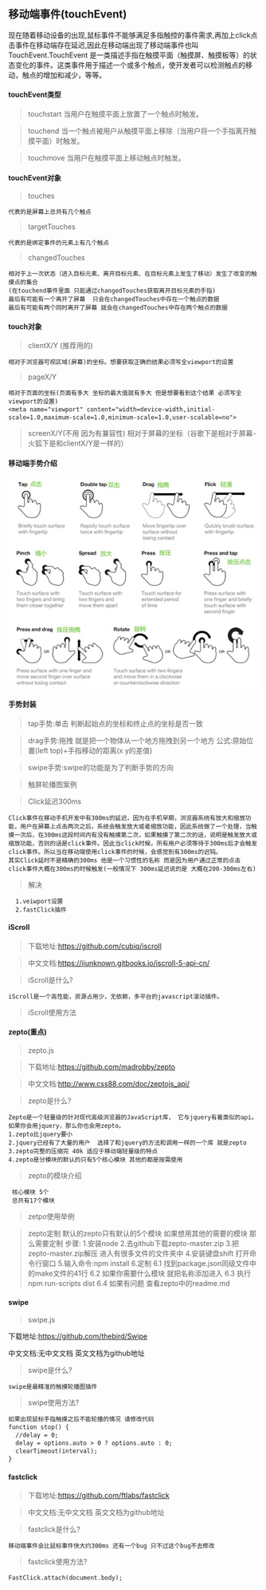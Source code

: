 ## 移动端事件(touchEvent)

  现在随着移动设备的出现,鼠标事件不能够满足多指触控的事件需求,再加上click点击事件在移动端存在延迟,因此在移动端出现了移动端事件也叫TouchEvent.TouchEvent 是一类描述手指在触摸平面（触摸屏、触摸板等）的状态变化的事件。这类事件用于描述一个或多个触点，使开发者可以检测触点的移动，触点的增加和减少，等等。

#### touchEvent类型

  >  touchstart 当用户在触摸平面上放置了一个触点时触发。

  >  touchend 当一个触点被用户从触摸平面上移除（当用户将一个手指离开触摸平面）时触发。

  >  touchmove 当用户在触摸平面上移动触点时触发。

#### touchEvent对象

  >  touches  

    代表的是屏幕上总共有几个触点

  >  targetTouches 

    代表的是绑定事件的元素上有几个触点

  >  changedTouches 
                    
    相对于上一次状态（进入目标元素、离开目标元素、在目标元素上发生了移动）发生了改变的触摸点的集合
    (在touchend事件里面 只能通过changedTouches获取离开目标元素的手指)
    最后有可能有一个离开了屏幕  只会在changedTouches中存在一个触点的数据
    最后有可能有两个同时离开了屏幕 就会在changedTouches中存在两个触点的数据

#### touch对象

  >  clientX/Y (推荐用的)
      
    相对于浏览器可视区域(屏幕)的坐标。想要获取正确的结果必须写全viewport的设置

  >  pageX/Y 
  
    相对于页面的坐标(页面有多大 坐标的最大值就有多大 但是想要看到这个结果 必须写全viewport的设置)
    <meta name="viewport" content="width=device-width,initial-scale=1.0,maximum-scale=1.0,minimum-scale=1.0,user-scalable=no">

  >  screenX/Y(不用 因为有兼容性) 
    相对于屏幕的坐标（谷歌下是相对于屏幕-火狐下是和clientX/Y是一样的）
  
#### 移动端手势介绍
  ![移动端手势](./images/mobileGesture.jpg)
#### 手势封装

  >  tap手势:单击  判断起始点的坐标和终止点的坐标是否一致

  >  drag手势:拖拽  就是把一个物体从一个地方拖拽到另一个地方  公式:原始位置(left top)+手指移动的距离(x y的差值)

  >  swipe手势:swipe的功能是为了判断手势的方向

  >  触屏轮播图案例

  > Click延迟300ms

    Click事件在移动手机开发中有300ms的延迟，因为在手机早期，浏览器系统有放大和缩放功能，用户在屏幕上点击两次之后，系统会触发放大或者缩放功能，因此系统做了一个处理，当触摸一次后，在300ms这段时间内有没有触摸第二次，如果触摸了第二次的话，说明是触发放大或缩放功能，否则的话是click事件。因此当click时候，所有用户必须等待于300ms后才会触发click事件。所以当在移动端使用click事件的时候，会感觉到有300ms的迟钝。
    其实Click延时不是精确的300ms 他是一个习惯性的名称 而是因为用户通过正常的点击 click事件大概在300ms的时候触发(一般情况下 300ms延迟说的是 大概在200-300ms左右)

  > 解决

      1.veiwport设置
      2.fastClick插件

#### iScroll

  > 下载地址:https://github.com/cubiq/iscroll

  > 中文文档:https://iiunknown.gitbooks.io/iscroll-5-api-cn/

  > iScroll是什么?

    iScroll是一个高性能，资源占用少，无依赖，多平台的javascript滚动插件。

  > iScroll使用方法
  
#### zepto(重点)
  > zepto.js

  > 下载地址:https://github.com/madrobby/zepto

  > 中文文档:http://www.css88.com/doc/zeptojs_api/
  
  > zepto是什么?
    
    Zepto是一个轻量级的针对现代高级浏览器的JavaScript库， 它与jquery有着类似的api。 如果你会用jquery，那么你也会用zepto。
    1.zepto比jquery要小
    2.jquery已经有了大量的用户  选择了和jquery的方法和调用一样的一个库 就是zepto
    3.zepto完整的压缩完 40k 适应于移动端轻量级的特点
    4.zepto是分模块的默认的只有5个核心模块 其他的都是按需使用

  > zepto的模块介绍 

     核心模块 5个 
     总共有17个模块

  > zetpo使用举例

  > zepto定制
    默认的zepto只有默认的5个模块
    如果想用其他的需要的模块 那么需要定制
    步骤:
        1.安装node
        2.去github下载zepto-master.zip
        3.把zepto-master.zip解压 进入有很多文件的文件夹中
        4.安装键盘shift 打开命令行窗口
        5.输入命令:npm install 
        6.定制
            6.1 找到package.json同级文件中的make文件的41行
            6.2 如果你需要什么模块 就把名称添加进入 
            6.3 执行npm run-scripts dist
            6.4 如果有问题 查看zepto中的readme.md
#### swipe

  > swipe.js

   下载地址:https://github.com/thebird/Swipe

   中文文档:无中文文档 英文文档为github地址

  > swipe是什么?
    
    swipe是最精准的触摸轮播图插件

  > swipe使用方法?
  
    如果出现鼠标手指触摸之后不能轮播的情况 请修改代码
    function stop() {
      //delay = 0;
      delay = options.auto > 0 ? options.auto : 0;
      clearTimeout(interval);
    }

#### fastclick

  > 下载地址:https://github.com/ftlabs/fastclick

  > 中文文档:无中文文档 英文文档为github地址

  > fastclick是什么?

    移动端事件会比鼠标事件快大约300ms 还有一个bug 只不过这个bug不去修改
    

  > fastclick使用方法?

    FastClick.attach(document.body);